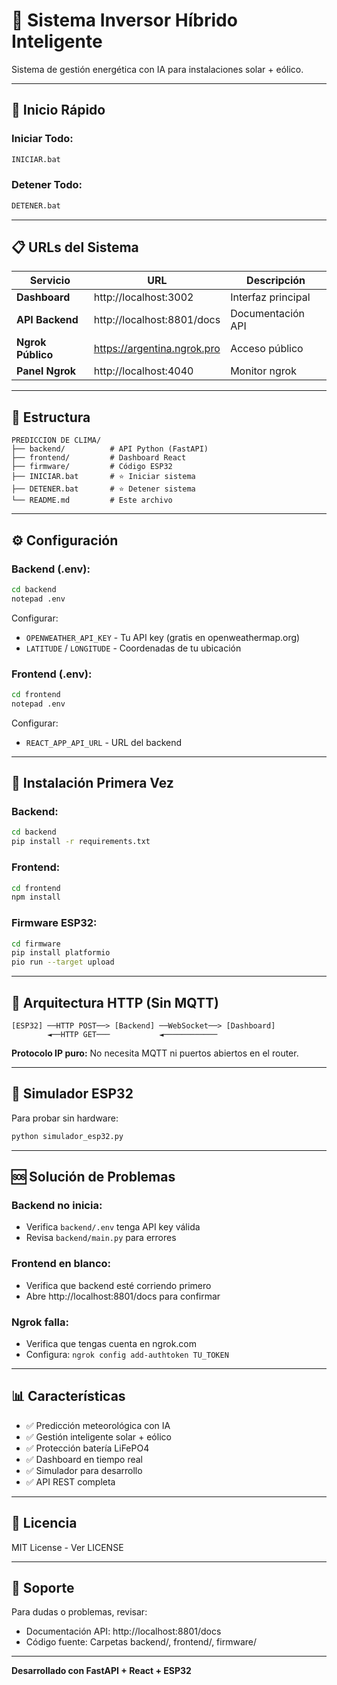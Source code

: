 # 🔋 Sistema Inversor Híbrido Inteligente

Sistema de gestión energética con IA para instalaciones solar + eólico.

---

## 🚀 Inicio Rápido

### **Iniciar Todo:**
```bash
INICIAR.bat
```

### **Detener Todo:**
```bash
DETENER.bat
```

---

## 📋 URLs del Sistema

| Servicio | URL | Descripción |
|----------|-----|-------------|
| **Dashboard** | http://localhost:3002 | Interfaz principal |
| **API Backend** | http://localhost:8801/docs | Documentación API |
| **Ngrok Público** | https://argentina.ngrok.pro | Acceso público |
| **Panel Ngrok** | http://localhost:4040 | Monitor ngrok |

---

## 📁 Estructura

```
PREDICCION DE CLIMA/
├── backend/          # API Python (FastAPI)
├── frontend/         # Dashboard React
├── firmware/         # Código ESP32
├── INICIAR.bat       # ⭐ Iniciar sistema
├── DETENER.bat       # ⭐ Detener sistema
└── README.md         # Este archivo
```

---

## ⚙️ Configuración

### **Backend (.env):**
```bash
cd backend
notepad .env
```

Configurar:
- `OPENWEATHER_API_KEY` - Tu API key (gratis en openweathermap.org)
- `LATITUDE` / `LONGITUDE` - Coordenadas de tu ubicación

### **Frontend (.env):**
```bash
cd frontend
notepad .env
```

Configurar:
- `REACT_APP_API_URL` - URL del backend

---

## 🔧 Instalación Primera Vez

### **Backend:**
```bash
cd backend
pip install -r requirements.txt
```

### **Frontend:**
```bash
cd frontend
npm install
```

### **Firmware ESP32:**
```bash
cd firmware
pip install platformio
pio run --target upload
```

---

## 📡 Arquitectura HTTP (Sin MQTT)

```
[ESP32] ──HTTP POST──> [Backend] ──WebSocket──> [Dashboard]
        ◄──HTTP GET───           ◄────────────
```

**Protocolo IP puro:** No necesita MQTT ni puertos abiertos en el router.

---

## 🧪 Simulador ESP32

Para probar sin hardware:
```bash
python simulador_esp32.py
```

---

## 🆘 Solución de Problemas

### **Backend no inicia:**
- Verifica `backend/.env` tenga API key válida
- Revisa `backend/main.py` para errores

### **Frontend en blanco:**
- Verifica que backend esté corriendo primero
- Abre http://localhost:8801/docs para confirmar

### **Ngrok falla:**
- Verifica que tengas cuenta en ngrok.com
- Configura: `ngrok config add-authtoken TU_TOKEN`

---

## 📊 Características

- ✅ Predicción meteorológica con IA
- ✅ Gestión inteligente solar + eólico
- ✅ Protección batería LiFePO4
- ✅ Dashboard en tiempo real
- ✅ Simulador para desarrollo
- ✅ API REST completa

---

## 📝 Licencia

MIT License - Ver LICENSE

---

## 🤝 Soporte

Para dudas o problemas, revisar:
- Documentación API: http://localhost:8801/docs
- Código fuente: Carpetas backend/, frontend/, firmware/

---

**Desarrollado con FastAPI + React + ESP32**
